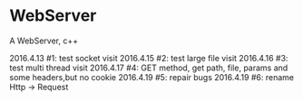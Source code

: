 # WebServer
A WebServer, c++


2016.4.13 #1: test socket visit
2016.4.15 #2: test large file visit
2016.4.16 #3: test multi thread visit
2016.4.17 #4: GET method, get path, file, params and some headers,but no cookie 
2016.4.19 #5: repair bugs
2016.4.19 #6: rename Http -> Request